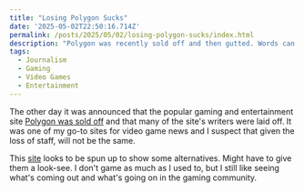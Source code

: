 ```yaml
---
title: "Losing Polygon Sucks"
date: '2025-05-02T22:50:16.714Z'
permalink: /posts/2025/05/02/losing-polygon-sucks/index.html
description: "Polygon was recently sold off and then gutted. Words can't express how much that sucks."
tags:
  - Journalism
  - Gaming
  - Video Games
  - Entertainment
---
```

The other day it was announced that the popular gaming and entertainment site [Polygon was sold off](https://www.theverge.com/news/659575/polygon-vox-media-sold-valnet-gamerant) and that many of the site's writers were laid off. It was one of my go-to sites for video game news and I suspect that given the loss of staff, will not be the same.
<!-- excerpt -->

This [site](https://haunts.neocities.org/polygon) looks to be spun up to show some alternatives. Might have to give them a look-see. I don't game as much as I used to, but I still like seeing what's coming out and what's going on in the gaming community.